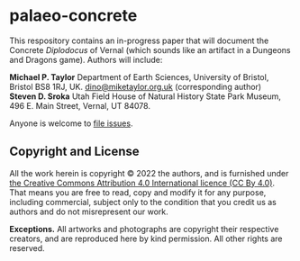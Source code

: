 # palaeo-concrete

This respository contains an in-progress paper that will document the Concrete _Diplodocus_ of Vernal (which sounds like an artifact in a Dungeons and Dragons game). Authors will include:

**Michael P. Taylor**
Department of Earth Sciences, University of Bristol, Bristol BS8 1RJ, UK.
<dino@miketaylor.org.uk> (corresponding author)  
**Steven D. Sroka**
Utah Field House of Natural History State Park Museum, 496 E. Main Street, Vernal, UT 84078.

Anyone is welcome to [file issues](https://github.com/MikeTaylor/palaeo-concrete/issues).

## Copyright and License

All the work herein is copyright © 2022 the authors, and is furnished under [the Creative Commons Attribution 4.0 International licence (CC By 4.0)](https://creativecommons.org/licenses/by/4.0/). That means you are free to read, copy and modify it for any purpose, including commercial, subject only to the condition that you credit us as authors and do not misrepresent our work.

**Exceptions.**
All artworks and photographs are copyright their respective creators, and are reproduced here by kind permission. All other rights are reserved.

